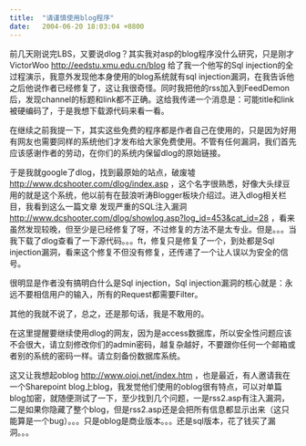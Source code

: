 ```yaml
---
title:  "请谨慎使用blog程序"
date:   2004-06-20 18:03:04 +0800
---
```


前几天刚说完LBS，又要说dlog？其实我对asp的blog程序没什么研究，只是刚才VictorWoo http://eedstu.xmu.edu.cn/blog 给了我一个他写的Sql injection的全过程演示，我意外发现他本身使用的blog系统就有sql injection漏洞，在我告诉他之后他说作者已经修复了，这让我很奇怪。同时我把他的rss加入到FeedDemon后，发现channel的标题和link都不正确。这给我传递一个消息是：可能title和link被硬编码了，于是我想下载源代码来看一看。  

在继续之前我提一下，其实这些免费的程序都是作者自己在使用的，只是因为好用有网友也需要同样的系统他们才发布给大家免费使用。不管有任何漏洞，我们首先应该感谢作者的劳动，在你们的系统内保留dlog的原始链接。  

于是我就google了dlog，找到最原始的站点，破废墟 http://www.dcshooter.com/dlog/index.asp ，这个名字很熟悉，好像大头绿豆用的就是这个系统，他以前有在鼓浪听涛Blogger板块介绍过。进入dlog相关栏目，我看到这么一篇文章 发现严重的SQL注入漏洞 http://www.dcshooter.com/dlog/showlog.asp?log_id=453&cat_id=28 ，看来虽然发现较晚，但至少是已经修复了呀，不过修复的方法不是太专业。但是。。。当我下载了dlog查看了一下源代码。。。ft，修复只是修复了一个，到处都是Sql injection漏洞，看来这个修复不但没有修复，还传递了一个让人误以为安全的信号。  

很明显是作者没有搞明白什么是Sql injection，Sql injection漏洞的核心就是：永远不要相信用户的输入，所有的Request都需要Filter。  

其他的我就不说了，总之，还是那句话，我是不敢用的。  

在这里提醒要继续使用dlog的网友，因为是access数据库，所以安全性问题应该不会很大，请立刻修改你们的admin密码，越复杂越好，不要跟你任何一个邮箱或者别的系统的密码一样。请立刻备份数据库系统。  

这又让我想起oblog http://www.oioj.net/index.htm ，也是最近，有人邀请我在一个Sharepoint blog上blog，我发觉他们使用的oblog很有特点，可以对单篇blog加密，就随便测试了一下，至少找到几个问题，一是rss2.asp有注入漏洞，二是如果你隐藏了整个blog，但是rss2.asp还是会把所有信息都显示出来（这只能算是一个bug）。。。只是oblog是商业版本。。。还是sql版本，花了钱买了漏洞。。。  

